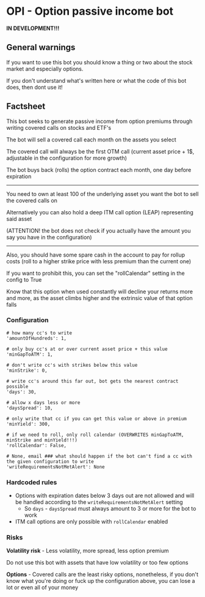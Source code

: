 # OPI - Option passive income bot

**IN DEVELOPMENT!!!**

## General warnings

If you want to use this bot you should know a thing or two about the stock market and especially options.

If you don't understand what's written here or what the code of this bot does, then dont use it!

## Factsheet

This bot seeks to generate passive income from option premiums through writing covered calls on stocks and ETF's

The bot will sell a covered call each month on the assets you select

The covered call will always be the first OTM call (current asset price + 1$, adjustable in the configuration for more growth)

The bot buys back (rolls) the option contract each month, one day before expiration

---

You need to own at least 100 of the underlying asset you want the bot to sell the covered calls on

Alternatively you can also hold a deep ITM call option (LEAP) representing said asset

(ATTENTION! the bot does not check if you actually have the amount you say you have in the configuration)

---

Also, you should have some spare cash in the account to pay for rollup costs (roll to a higher strike price with less premium than the current one)

If you want to prohibit this, you can set the "rollCalendar" setting in the config to True

Know that this option when used constantly will decline your returns more and more, as the asset climbs higher and the extrinsic value of that option falls

### Configuration

    # how many cc's to write
    'amountOfHundreds': 1,

    # only buy cc's at or over current asset price + this value
    'minGapToATM': 1,

    # don't write cc's with strikes below this value
    'minStrike': 0,

    # write cc's around this far out, bot gets the nearest contract possible
    'days': 30,

    # allow x days less or more
    'daysSpread': 10,

    # only write that cc if you can get this value or above in premium
    'minYield': 300,

    # if we need to roll, only roll calendar (OVERWRITES minGapToATM, minStrike and minYield!!!)
    'rollCalendar': False,

    # None, email ### what should happen if the bot can't find a cc with the given configuration to write
    'writeRequirementsNotMetAlert': None


### Hardcoded rules

- Options with expiration dates below 3 days out are not allowed and will be handled according to the `writeRequirementsNotMetAlert` setting
    - So `days` - `daysSpread` must always amount to 3 or more for the bot to work
- ITM call options are only possible with `rollCalendar` enabled

### Risks

**Volatility risk** - Less volatility, more spread, less option premium

Do not use this bot with assets that have low volatility or too few options

**Options** - Covered calls are the least risky options, nonetheless, if you don't know what you're doing or fuck up the configuration above, you can lose a lot or even all of your money
